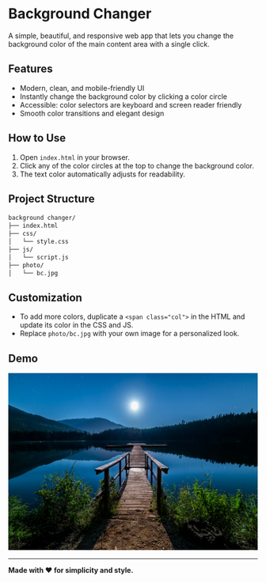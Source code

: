 # Background Changer

A simple, beautiful, and responsive web app that lets you change the background color of the main content area with a single click.

## Features
- Modern, clean, and mobile-friendly UI
- Instantly change the background color by clicking a color circle
- Accessible: color selectors are keyboard and screen reader friendly
- Smooth color transitions and elegant design

## How to Use
1. Open `index.html` in your browser.
2. Click any of the color circles at the top to change the background color.
3. The text color automatically adjusts for readability.

## Project Structure
```
background changer/
├── index.html
├── css/
│   └── style.css
├── js/
│   └── script.js
├── photo/
│   └── bc.jpg
```

## Customization
- To add more colors, duplicate a `<span class="col">` in the HTML and update its color in the CSS and JS.
- Replace `photo/bc.jpg` with your own image for a personalized look.

## Demo
![Screenshot](photo/bc.jpg)

---
**Made with ❤️ for simplicity and style.**

